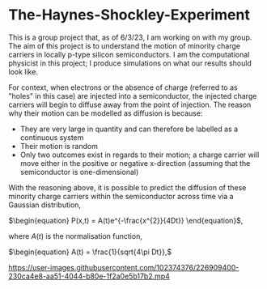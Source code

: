 # The-Haynes-Shockley-Experiment

This is a group project that, as of 6/3/23, I am working on with my group. The aim of this project is to understand the motion of minority charge carriers in locally p-type silicon semiconductors. I am the computational physicist in this project; I produce simulations on what our results should look like.

For context, when electrons or the absence of charge (referred to as "holes" in this case) are injected into a semiconductor, the injected charge carriers will begin to diffuse away from the point of injection. The reason why their motion can be modelled as diffusion is because:

* They are very large in quantity and can therefore be labelled as a continuous system
* Their motion is random
* Only two outcomes exist in regards to their motion; a charge carrier will move either in the positive or negative x-direction (assuming that the semiconductor is one-dimensional)

With the reasoning above, it is possible to predict the diffusion of these minority charge carriers within the semiconductor across time via a Gaussian distribution,

$\begin{equation} P(x,t) = A(t)e^{-\frac{x^{2}}{4Dt}} \end{equation}$,

where $A(t)$ is the normalisation function,

$\begin{equation} A(t) = \frac{1}{sqrt{4\pi Dt}},$




https://user-images.githubusercontent.com/102374376/226909400-230ca4e8-aa51-4044-b80e-1f2a0e5b17b2.mp4
